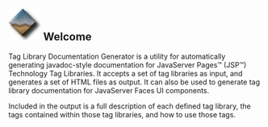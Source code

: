 ![Icon](images/tlddoc-icon.jpg) Welcome
---------------------------------------

Tag Library Documentation Generator is a utility for automatically generating
javadoc-style documentation for JavaServer Pages&trade; (JSP&trade;) Technology
Tag Libraries. It accepts a set of tag libraries as input, and generates a set
of HTML files as output. It can also be used to generate tag library
documentation for JavaServer Faces UI components.

Included in the output is a full description of each defined tag library, the
tags contained within those tag libraries, and how to use those tags.
